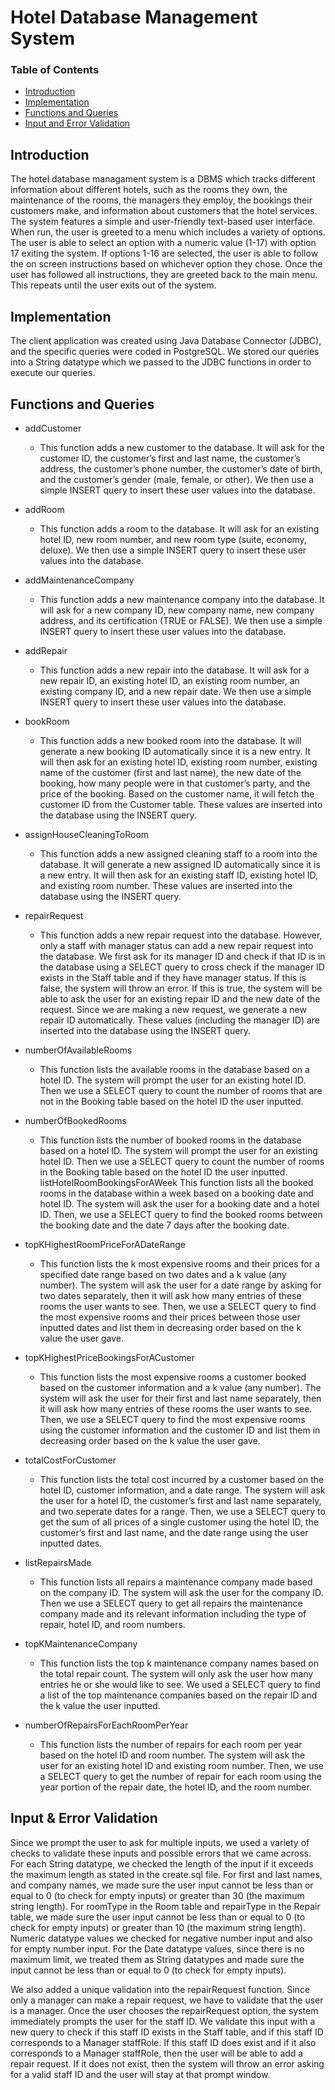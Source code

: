 # Hotel Database Management System

### Table of Contents
- [Introduction](#introduction)
- [Implementation](#implementation)
- [Functions and Queries](#functions-and-queries)
- [Input and Error Validation](#input-and-error-validation)

## Introduction
The hotel database managament system is a DBMS which tracks different information about different hotels, such as the rooms they own, the maintenance of the rooms, the managers they employ, the bookings their customers make, and information about customers that the hotel services. The system features a simple and user-friendly text-based user interface. When run, the user is greeted to a menu which includes a variety of options. The user is able to select an option with a numeric value (1-17) with option 17 exiting the system. If options 1-16 are selected, the user is able to follow the on screen instructions based on whichever option they chose. Once the user has followed all instructions, they are greeted back to the main menu. This repeats until the user exits out of the system.

## Implementation
The client application was created using Java Database Connector (JDBC), and the specific queries were coded in PostgreSQL. We stored our queries into a String datatype which we passed to the JDBC functions in order to execute our queries.

## Functions and Queries
- addCustomer
  - This function adds a new customer to the database. It will ask for the customer ID, the customer’s first and last name, the customer’s address, the customer’s phone number, the customer’s date of birth, and the customer’s gender (male, female, or other). We then use a simple INSERT query to insert these user values into the database.

- addRoom
  - This function adds a room to the database. It will ask for an existing hotel ID, new room number, and new room type (suite, economy, deluxe). We then use a simple INSERT query to insert these user values into the database.

- addMaintenanceCompany
  - This function adds a new maintenance company into the database. It will ask for a new company ID, new company name, new company address, and its certification (TRUE or FALSE). We then use a simple INSERT query to insert these user values into the database.
  
- addRepair
  - This function adds a new repair into the database. It will ask for a new repair ID, an existing hotel ID, an existing room number, an existing company ID, and a new repair date. We then use a simple INSERT query to insert these user values into the database.
 
- bookRoom 
  - This function adds a new booked room into the database. It will generate a new booking ID automatically since it is a new entry. It will then ask for an existing hotel ID, existing room number, existing name of the customer (first and last name), the new date of the booking, how many people were in that customer’s party, and the price of the booking. Based on the customer name, it will fetch the customer ID from the Customer table. These values are inserted into the database using the INSERT query.
  
- assignHouseCleaningToRoom
  - This function adds a new assigned cleaning staff to a room into the database. It will generate a new assigned ID automatically since it is a new entry. It will then ask for an existing staff ID, existing hotel ID, and existing room number. These values are inserted into the database using the INSERT query.

- repairRequest
  - This function adds a new repair request into the database. However, only a staff with manager status can add a new repair request into the database. We first ask for its manager ID and check if that ID is in the database using a SELECT query to cross check if the manager ID exists in the Staff table and if they have manager status. If this is false, the system will throw an error. If this is true, the system will be able to ask the user for an existing repair ID and the new date of the request. Since we are making a new request, we generate a new repair ID automatically. These values (including the manager ID) are inserted into the database using the INSERT query.

- numberOfAvailableRooms
  - This function lists the available rooms in the database based on a hotel ID. The system will prompt the user for an existing hotel ID. Then we use a SELECT query to count the number of rooms that are not in the Booking table based on the hotel ID the user inputted.

- numberOfBookedRooms
  - This function lists the number of booked rooms in the database based on a hotel ID. The system will prompt the user for an existing hotel ID. Then we use a SELECT query to count the number of rooms in the Booking table based on the hotel ID the user inputted.
listHotelRoomBookingsForAWeek
This function lists all the booked rooms in the database within a week based on a booking date and hotel ID. The system will ask the user for a booking date and a hotel ID. Then, we use a SELECT query to find the booked rooms between the booking date and the date 7 days after the booking date.

- topKHighestRoomPriceForADateRange
  - This function lists the k most expensive rooms and their prices for a specified date range based on two dates and a k value (any number). The system will ask the user for a date range by asking for two dates separately, then it will ask how many entries of these rooms the user wants to see. Then, we use a SELECT query to find the most expensive rooms and their prices between those user inputted dates and list them in decreasing order based on the k value the user gave.

- topKHighestPriceBookingsForACustomer
  - This function lists the most expensive rooms a customer booked based on the customer information and a k value (any number). The system will ask the user for their first and last name separately, then it will ask how many entries of these rooms the user wants to see. Then, we use a SELECT query to find the most expensive rooms using the customer information and the customer ID and list them in decreasing order based on the k value the user gave. 

- totalCostForCustomer
  - This function lists the total cost incurred by a customer based on the hotel ID, customer information, and a date range. The system will ask the user for a hotel ID, the customer’s first and last name separately, and two seperate dates for a range. Then, we use a SELECT query to get the sum of all prices of a single customer using the hotel ID, the customer’s first and last name, and the date range using the user inputted dates.

- listRepairsMade
  - This function lists all repairs a maintenance company made based on the company ID. The system will ask the user for the company ID. Then we use a SELECT query to get all repairs the maintenance company made and its relevant information including the type of repair, hotel ID, and room numbers.

- topKMaintenanceCompany
  - This function lists the top k maintenance company names based on the total repair count. The system will only ask the user how many entries he or she would like to see. We used a SELECT query to find a list of the top maintenance companies based on the repair ID and the k value the user inputted.

- numberOfRepairsForEachRoomPerYear
  - This function lists the number of repairs for each room per year based on the hotel ID and room number. The system will ask the user for an existing hotel ID and existing room number. Then, we use a SELECT query to get the number of repair for each room using the  year portion of the repair date, the hotel ID, and the room number.

## Input & Error Validation
Since we prompt the user to ask for multiple inputs, we used a variety of checks to validate these inputs and possible errors that we came across. For each String datatype, we checked the length of the input if it exceeds the maximum length as stated in the create.sql file. For first and last names, and company names,  we made sure the user input cannot be less than or equal to 0 (to check for empty inputs) or greater than 30 (the maximum string length). For roomType in the Room table and repairType in the Repair table, we made sure the user input cannot be less than or equal to 0 (to check for empty inputs) or greater than 10 (the maximum string length). Numeric datatype values we checked for negative number input and also for empty number input. For the Date datatype values, since there is no maximum limit, we treated them as String datatypes and made sure the input cannot be less than or equal to 0 (to check for empty inputs).

We also added a unique validation into the repairRequest function. Since only a manager can make a repair request, we have to validate that the user is a manager. Once the user chooses the repairRequest option, the system immediately prompts the user for the staff ID. We validate this input with a new query to check if this staff ID exists in the Staff table, and if this staff ID corresponds to a Manager staffRole. If this staff ID does exist and if it also corresponds to a Manager staffRole, then the user will be able to add a repair request. If it does not exist, then the system will throw an error asking for a valid staff ID and the user will stay at that prompt window.
